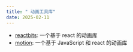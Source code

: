```yaml
---
title: " 动画工具库"
date: 2025-02-11
---
```

- [reactbits](https://www.reactbits.dev/): 一个基于 react 的动画库
- [motion](https://motion.dev/): 一个基于 JavaScript 和 react 的动画库
